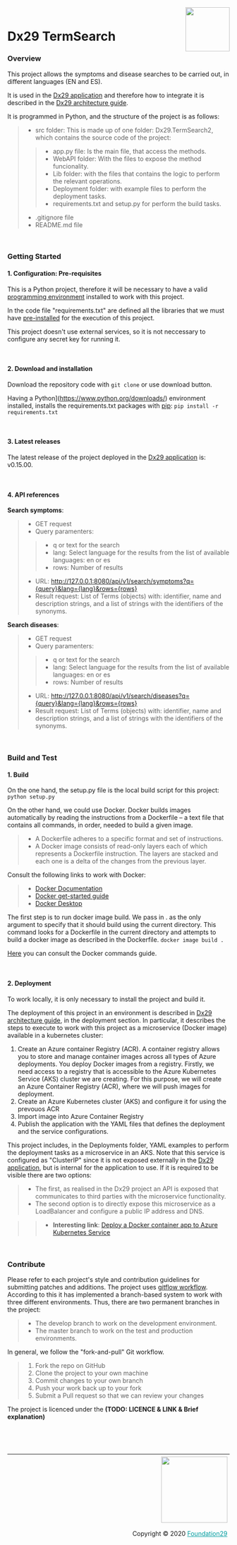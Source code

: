 <div style="margin-bottom: 1%; padding-bottom: 2%;">
	<img align="right" width="100px" src="https://dx29.ai/assets/img/logo-Dx29.png">
</div>

Dx29 TermSearch
==============================================================================================================================================
### **Overview**

This project allows the symptoms and disease searches to be carried out, in different languages (EN and ES).

It is used in the [Dx29 application](https://dx29.ai/) and therefore how to integrate it is described in the [Dx29 architecture guide](https://dx29-v2.readthedocs.io/en/latest/index.html).


It is programmed in Python, and the structure of the project is as follows:

>- src folder: This is made up of one folder: Dx29.TermSearch2, which contains the source code of the project: 
>>- app.py file: Is the main file, that access the methods.
>>- WebAPI folder: With the files to expose the method funcionality.
>>- Lib folder: with the files that contains the logic to perform the relevant operations.
>>- Deployment folder: with example files to perform the deployment tasks.
>>- requirements.txt and setup.py for perform the build tasks.
>- .gitignore file
>- README.md file

<p>&nbsp;</p>

### **Getting Started**

####  1. Configuration: Pre-requisites

This is a Python project, therefore it will be necessary to have a valid [programming environment](https://packaging.python.org/en/latest/tutorials/installing-packages/#) installed to work with this project.

In the code file "requirements.txt" are defined all the libraries that we must have [pre-installed](https://packaging.python.org/en/latest/tutorials/installing-packages/#requirements-files) for the execution of this project.

This project doesn't use external services, so it is not neccessary to configure any secret key for running it.

<p>&nbsp;</p>

####  2. Download and installation

Download the repository code with `git clone` or use download button.

Having a Python](https://www.python.org/downloads/) environment installed, installs the requirements.txt packages with [pip](https://packaging.python.org/en/latest/tutorials/installing-packages/#ensure-you-can-run-pip-from-the-command-line):
``` pip install -r requirements.txt ```

<p>&nbsp;</p>

####  3. Latest releases

The latest release of the project deployed in the [Dx29 application](https://dx29.ai/) is: v0.15.00.

<p>&nbsp;</p>

#### 4. API references

**Search symptoms**:
>- GET request
>- Query paramenters: 
>>- q or text for the search
>>- lang: Select language for the results from the list of available languages: en or es
>>- rows: Number of results
>- URL: http://127.0.0.1:8080/api/v1/search/symptoms?q={query}&lang={lang}&rows={rows}
>- Result request: List of Terms (objects) with: identifier, name and description strings, and a list of strings with the identifiers of the synonyms.

**Search diseases**:
>- GET request
>- Query paramenters: 
>>- q or text for the search
>>- lang: Select language for the results from the list of available languages: en or es
>>- rows: Number of results
>- URL: http://127.0.0.1:8080/api/v1/search/diseases?q={query}&lang={lang}&rows={rows}
>- Result request: List of Terms (objects) with: identifier, name and description strings, and a list of strings with the identifiers of the synonyms.

<p>&nbsp;</p>

### **Build and Test**

#### 1. Build

On the one hand, the setup.py file is the local build script for this project: ``` python setup.py ```

On the other hand, we could use Docker. 
Docker builds images automatically by reading the instructions from a Dockerfile – a text file that contains all commands, in order, needed to build a given image.

>- A Dockerfile adheres to a specific format and set of instructions.
>- A Docker image consists of read-only layers each of which represents a Dockerfile instruction. The layers are stacked and each one is a delta of the changes from the previous layer.

Consult the following links to work with Docker:

>- [Docker Documentation](https://docs.docker.com/reference/)
>- [Docker get-started guide](https://docs.docker.com/get-started/overview/)
>- [Docker Desktop](https://www.docker.com/products/docker-desktop)

The first step is to run docker image build. We pass in . as the only argument to specify that it should build using the current directory. This command looks for a Dockerfile in the current directory and attempts to build a docker image as described in the Dockerfile. 
```docker image build . ```

[Here](https://docs.docker.com/engine/reference/commandline/docker/) you can consult the Docker commands guide.

<p>&nbsp;</p>

#### 2. Deployment

To work locally, it is only necessary to install the project and build it. 

The deployment of this project in an environment is described in [Dx29 architecture guide](https://dx29-v2.readthedocs.io/en/latest/index.html), in the deployment section. In particular, it describes the steps to execute to work with this project as a microservice (Docker image) available in a kubernetes cluster:

1. Create an Azure container Registry (ACR). A container registry allows you to store and manage container images across all types of Azure deployments. You deploy Docker images from a registry. Firstly, we need access to a registry that is accessible to the Azure Kubernetes Service (AKS) cluster we are creating. For this purpose, we will create an Azure Container Registry (ACR), where we will push images for deployment.
2. Create an Azure Kubernetes cluster (AKS) and configure it for using the prevouos ACR
3. Import image into Azure Container Registry
4. Publish the application with the YAML files that defines the deployment and the service configurations. 

This project includes, in the Deployments folder, YAML examples to perform the deployment tasks as a microservice in an AKS. 
Note that this service is configured as "ClusterIP" since it is not exposed externally in the [Dx29 application](https://dx29.ai/), but is internal for the application to use. If it is required to be visible there are two options:
>- The first, as realised in the Dx29 project an API is exposed that communicates to third parties with the microservice functionality.
>- The second option is to directly expose this microservice as a LoadBalancer and configure a public IP address and DNS.

>>- **Interesting link**: [Deploy a Docker container app to Azure Kubernetes Service](https://docs.microsoft.com/en-GB/azure/devops/pipelines/apps/cd/deploy-aks?view=azure-devops&tabs=java)

<p>&nbsp;</p>

### **Contribute**

Please refer to each project's style and contribution guidelines for submitting patches and additions. The project uses [gitflow workflow](https://nvie.com/posts/a-successful-git-branching-model/). 
According to this it has implemented a branch-based system to work with three different environments. Thus, there are two permanent branches in the project:
>- The develop branch to work on the development environment.
>- The master branch to work on the test and production environments.

In general, we follow the "fork-and-pull" Git workflow.

>1. Fork the repo on GitHub
>2. Clone the project to your own machine
>3. Commit changes to your own branch
>4. Push your work back up to your fork
>5. Submit a Pull request so that we can review your changes

The project is licenced under the **(TODO: LICENCE & LINK & Brief explanation)**

<p>&nbsp;</p>
<p>&nbsp;</p>

<div style="border-top: 1px solid !important;
	padding-top: 1% !important;
    padding-right: 1% !important;
    padding-bottom: 0.1% !important;">
	<div align="right">
		<img width="150px" src="https://dx29.ai/assets/img/logo-foundation-twentynine-footer.png">
	</div>
	<div align="right" style="padding-top: 0.5% !important">
		<p align="right">	
			Copyright © 2020
			<a style="color:#009DA0" href="https://www.foundation29.org/" target="_blank"> Foundation29</a>
		</p>
	</div>
<div>

